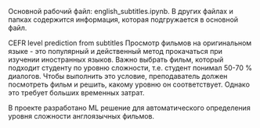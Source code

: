 Основной рабочий файл: english_subtitles.ipynb. 
В других файлах и папках содержится информация, которая подгружается в основной файл.

CEFR level prediction from subtitles
Просмотр фильмов на оригинальном языке - это популярный и действенный метод прокачаться при изучении иностранных языков. 
Важно выбрать фильм, который подходит студенту по уровню сложности, т.е. студент понимал 50-70 % диалогов. 
Чтобы выполнить это условие, преподаватель должен посмотреть фильм и решить, какому уровню он соответствует. 
Однако это требует больших временных затрат.

В проекте разработано ML решение для автоматического определения уровня сложности англоязычных фильмов.
